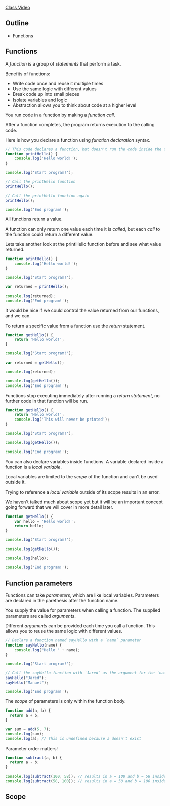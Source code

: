 [Class Video]()

## Outline
* Functions

## Functions

A *function* is a group of *statements* that perform a task.

Benefits of functions:
* Write code once and reuse it multiple times
* Use the same logic with different values
* Break code up into small pieces
* Isolate variables and logic
* Abstraction allows you to think about code at a higher level

You run code in a function by making a *function call*.

After a function completes, the program returns execution to the calling code.

Here is how you declare a function using *function declaration* syntax.

```javascript
// This code declares a function, but doesn't run the code inside the function
function printHello() {
    console.log('Hello world!');
}

console.log('Start program!');

// Call the printHello function
printHello();

// Call the printHello function again
printHello();

console.log('End program!');
```

All functions return a value. 

A function can only return one value each time it is *called*, but each *call* to the function could return a different value.

Lets take another look at the printHello function before and see what value returned.

```javascript
function printHello() {
    console.log('Hello world!');
}

console.log('Start program!');

var returned = printHello();

console.log(returned);
console.log('End program!');
```

It would be nice if we could control the value returned from our functions, and we can.

To return a specific value from a function use the *return* statement.

```javascript
function getHello() {
    return 'Hello world!';
}

console.log('Start program!');

var returned = getHello();

console.log(returned);

console.log(getHello());
console.log('End program!');
```

Functions stop executing immediately after running a *return statement*, no further code in that function will be run.


```javascript
function getHello() {
    return 'Hello world!';
    console.log('This will never be printed');
}

console.log('Start program!');

console.log(getHello());

console.log('End program!');
```

You can also declare variables inside functions. A variable declared inside a function is a *local variable*.

Local variables are limited to the *scope* of the function and can't be used outside it.

Trying to reference a *local variable* outside of its scope results in an error.

We haven't talked much about scope yet but it will be an important concept going forward that we will cover in more detail later.


```javascript
function getHello() {
    var hello = 'Hello world!';
    return hello;
}

console.log('Start program!');

console.log(getHello());

console.log(hello);

console.log('End program!');
```


## Function parameters

Functions can take *parameters*, which are like local variables. Parameters are declared in the parethesis after the function name.

You supply the value for parameters when calling a function. The supplied parameters are called *arguments*.

Different *arguments* can be provided each time you call a function. This allows you to reuse the same logic with different values.

```javascript
// Declare a function named sayHello with a `name` parameter
function sayHello(name) {
    console.log("Hello " + name);
}

console.log('Start program!');

// Call the sayHello function with `Jared` as the argument for the `name` parameter
sayHello("Jared");
sayHello("Manuel");

console.log('End program!');
```

The *scope* of parameters is only within the function body.

```javascript
function add(a, b) {
  return a + b;
}

var sum = add(5, 7);
console.log(sum);
console.log(a); // This is undefined because a doesn't exist

```

Parameter order matters!

```javascript
function subtract(a, b) {
  return a - b;
}

console.log(subtract(100, 58)); // results in a = 100 and b = 58 inside the function
console.log(subtract(58, 100)); // results in a = 58 and b = 100 inside the function

```

## Scope

